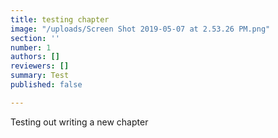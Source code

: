 ```yaml
---
title: testing chapter
image: "/uploads/Screen Shot 2019-05-07 at 2.53.26 PM.png"
section: ''
number: 1
authors: []
reviewers: []
summary: Test
published: false

---
```

Testing out writing a new chapter